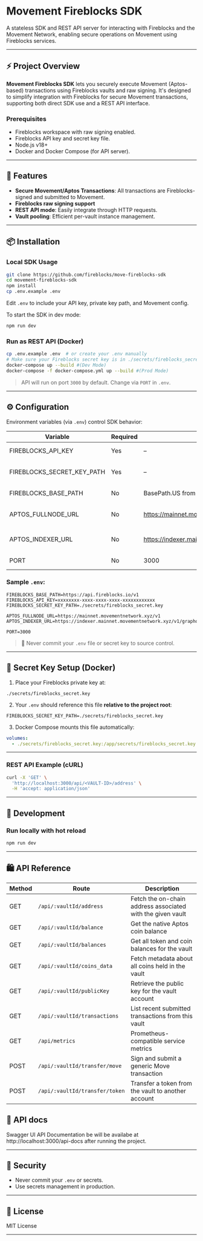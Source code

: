 # Movement Fireblocks SDK

A stateless SDK and REST API server for interacting with Fireblocks and the Movement Network, enabling secure operations on Movement using Fireblocks services.

---

## ⚡ Project Overview

**Movement Fireblocks SDK** lets you securely execute Movement (Aptos-based) transactions using Fireblocks vaults and raw signing.
It's designed to simplify integration with Fireblocks for secure Movement transactions, supporting both direct SDK use and a REST API interface.

### **Prerequisites**

- Fireblocks workspace with raw signing enabled.
- Fireblocks API key and secret key file.
- Node.js v18+
- Docker and Docker Compose (for API server).

---

## 🚀 Features

- **Secure Movement/Aptos Transactions**: All transactions are Fireblocks-signed and submitted to Movement.
- **Fireblocks raw signing support**
- **REST API mode**: Easily integrate through HTTP requests.
- **Vault pooling**: Efficient per-vault instance management.

---

## 📦 Installation

### **Local SDK Usage**

```bash
git clone https://github.com/fireblocks/move-fireblocks-sdk
cd movement-fireblocks-sdk
npm install
cp .env.example .env
```

Edit `.env` to include your API key, private key path, and Movement config.

To start the SDK in dev mode:

```bash
npm run dev
```

### **Run as REST API (Docker)**

```bash
cp .env.example .env  # or create your .env manually
# Make sure your Fireblocks secret key is in ./secrets/fireblocks_secret.key
docker-compose up --build #(Dev Mode)
docker-compose -f docker-compose.yml up --build #(Prod Mode)
```

> API will run on port `3000` by default. Change via `PORT` in `.env`.

---

## ⚙️ Configuration

Environment variables (via `.env`) control SDK behavior:

| Variable                   | Required | Default                                                | Description                             |
| -------------------------- | -------- | ------------------------------------------------------ | --------------------------------------- |
| FIREBLOCKS_API_KEY         | Yes      | –                                                      | Your Fireblocks API key                 |
| FIREBLOCKS_SECRET_KEY_PATH | Yes      | –                                                      | Path to your Fireblocks secret key file |
| FIREBLOCKS_BASE_PATH       | No       | BasePath.US from "@fireblocks/ts-sdk"                  | Base URL of the Fireblocks API          |
| APTOS_FULLNODE_URL         | No       | https://mainnet.movementnetwork.xyz/v1                 | Movement/Aptos fullnode endpoint        |
| APTOS_INDEXER_URL          | No       | https://indexer.mainnet.movementnetwork.xyz/v1/graphql | Movement indexer (GraphQL) URL          |
| PORT                       | No       | 3000                                                   | Port to run the REST API server         |

### Sample `.env`:

```dotenv
FIREBLOCKS_BASE_PATH=https://api.fireblocks.io/v1
FIREBLOCKS_API_KEY=xxxxxxxx-xxxx-xxxx-xxxx-xxxxxxxxxxxx
FIREBLOCKS_SECRET_KEY_PATH=./secrets/fireblocks_secret.key

APTOS_FULLNODE_URL=https://mainnet.movementnetwork.xyz/v1
APTOS_INDEXER_URL=https://indexer.mainnet.movementnetwork.xyz/v1/graphql

PORT=3000
```

> 🔐 Never commit your `.env` file or secret key to source control.

---

## 🔑 Secret Key Setup (Docker)

1. Place your Fireblocks private key at:

```
./secrets/fireblocks_secret.key
```

2. Your `.env` should reference this file **relative to the project root**:

```dotenv
FIREBLOCKS_SECRET_KEY_PATH=./secrets/fireblocks_secret.key
```

3. Docker Compose mounts this file automatically:

```yaml
volumes:
  - ./secrets/fireblocks_secret.key:/app/secrets/fireblocks_secret.key:ro
```

---

### REST API Example (cURL)

```bash
curl -X 'GET' \
  'http://localhost:3000/api/<VAULT-ID>/address' \
  -H 'accept: application/json'
```

---

## 🔄 Development

### Run locally with hot reload

```bash
npm run dev
```

---

## 🛍️ API Reference

| Method | Route                          | Description                                                |
| ------ | ------------------------------ | ---------------------------------------------------------- |
| GET    | `/api/:vaultId/address`        | Fetch the on-chain address associated with the given vault |
| GET    | `/api/:vaultId/balance`        | Get the native Aptos coin balance                          |
| GET    | `/api/:vaultId/balances`       | Get all token and coin balances for the vault              |
| GET    | `/api/:vaultId/coins_data`     | Fetch metadata about all coins held in the vault           |
| GET    | `/api/:vaultId/publicKey`      | Retrieve the public key for the vault account              |
| GET    | `/api/:vaultId/transactions`   | List recent submitted transactions from this vault         |
| GET    | `/api/metrics`                 | Prometheus-compatible service metrics                      |
| POST   | `/api/:vaultId/transfer/move`  | Sign and submit a generic Move transaction                 |
| POST   | `/api/:vaultId/transfer/token` | Transfer a token from the vault to another account         |

## 📗 API docs

Swagger UI API Documentation be will be availabe at http://localhost:3000/api-docs after running the project.

---

## 🚪 Security

- Never commit your `.env` or secrets.
- Use secrets management in production.

---

## 📄 License

MIT License

---
